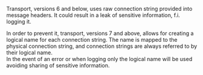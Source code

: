 Transport, versions 6 and below, uses raw connection string provided into message headers. It could result in a leak of sensitive information, f.i. logging it.

In order to prevent it, transport, versions 7 and above, allows for creating a logical name for each connection string. The name is mapped to the physical connection string, and connection strings are always referred to by their logical name.   
In the event of an error or when logging only the logical name will be used avoiding sharing of sensitive information.